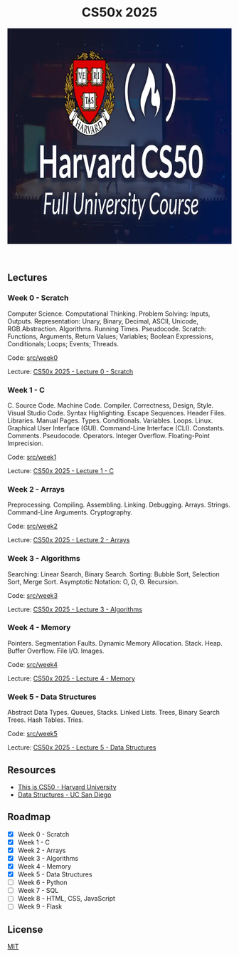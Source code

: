 <h1 style="text-align  : center;">CS50x 2025</h1>

<p style="text-align  : center;">
    <img src="docs/cs50x.webp" height="484" width="860" alt="" />
</p>

<p style="text-align  : center;">
    <a href="">
        <img src="https://img.shields.io/badge/c-23-blue?style=flat&logo=c" alt="" /></a>
    <a href="">
        <img src="https://img.shields.io/badge/cmake-3.31-blue?style=flat&logo=cmake" alt="" /></a>
    <a href="">
        <img src="https://img.shields.io/badge/python-3.13-yellow?style=flat&logo=python" alt="" /></a>
    <a href="">
        <img src="https://img.shields.io/badge/license-mit-white?style=flat&logo=github" alt="" /></a>
    <a href="">
        <img src="https://img.shields.io/badge/status-active-green?style=flat&logo=github" alt="" /></a>
</p>

## Lectures

### Week 0 - Scratch

Computer Science. Computational Thinking. Problem Solving: Inputs, Outputs.
Representation: Unary, Binary, Decimal, ASCII, Unicode, RGB.Abstraction.
Algorithms. Running Times. Pseudocode. Scratch: Functions, Arguments,
Return Values; Variables; Boolean Expressions, Conditionals; Loops; Events; Threads.

Code: [src/week0](src/week0)

Lecture: [CS50x 2025 - Lecture 0 - Scratch](https://cs50.harvard.edu/x/2025/weeks/0/)

### Week 1 - C

C. Source Code. Machine Code. Compiler. Correctness, Design, Style. Visual Studio Code.
Syntax Highlighting. Escape Sequences. Header Files. Libraries. Manual Pages. Types.
Conditionals. Variables. Loops. Linux. Graphical User Interface (GUI).
Command-Line Interface (CLI). Constants. Comments. Pseudocode. Operators. Integer Overflow.
Floating-Point Imprecision.

Code: [src/week1](src/week1)

Lecture: [CS50x 2025 - Lecture 1 - C](https://cs50.harvard.edu/x/2025/weeks/1/)

### Week 2 - Arrays

Preprocessing. Compiling. Assembling. Linking. Debugging. Arrays. Strings.
Command-Line Arguments. Cryptography.

Code: [src/week2](src/week2)

Lecture: [CS50x 2025 - Lecture 2 - Arrays](https://cs50.harvard.edu/x/2025/weeks/2/)

### Week 3 - Algorithms

Searching: Linear Search, Binary Search. Sorting: Bubble Sort, Selection Sort, Merge Sort.
Asymptotic Notation: O, Ω, Θ. Recursion.

Code: [src/week3](src/week3)

Lecture: [CS50x 2025 - Lecture 3 - Algorithms](https://cs50.harvard.edu/x/2025/weeks/3/)

### Week 4 - Memory

Pointers. Segmentation Faults. Dynamic Memory Allocation. Stack. Heap. Buffer Overflow.
File I/O. Images.

Code: [src/week4](src/week4)

Lecture: [CS50x 2025 - Lecture 4 - Memory](https://cs50.harvard.edu/x/2025/weeks/4/)

### Week 5 - Data Structures

Abstract Data Types. Queues, Stacks. Linked Lists. Trees, Binary Search Trees.
Hash Tables. Tries.

Code: [src/week5](src/week5)

Lecture: [CS50x 2025 - Lecture 5 - Data Structures](https://cs50.harvard.edu/x/2025/weeks/5/)

## Resources

- [This is CS50 - Harvard University](https://cs50.harvard.edu/x/2025/)
- [Data Structures - UC San Diego](https://www.coursera.org/learn/data-structures)

## Roadmap

- [x] Week 0 - Scratch
- [x] Week 1 - C
- [x] Week 2 - Arrays
- [x] Week 3 - Algorithms
- [x] Week 4 - Memory
- [x] Week 5 - Data Structures
- [ ] Week 6 - Python
- [ ] Week 7 - SQL
- [ ] Week 8 - HTML, CSS, JavaScript
- [ ] Week 9 - Flask

## License

[MIT](LICENSE.md)

